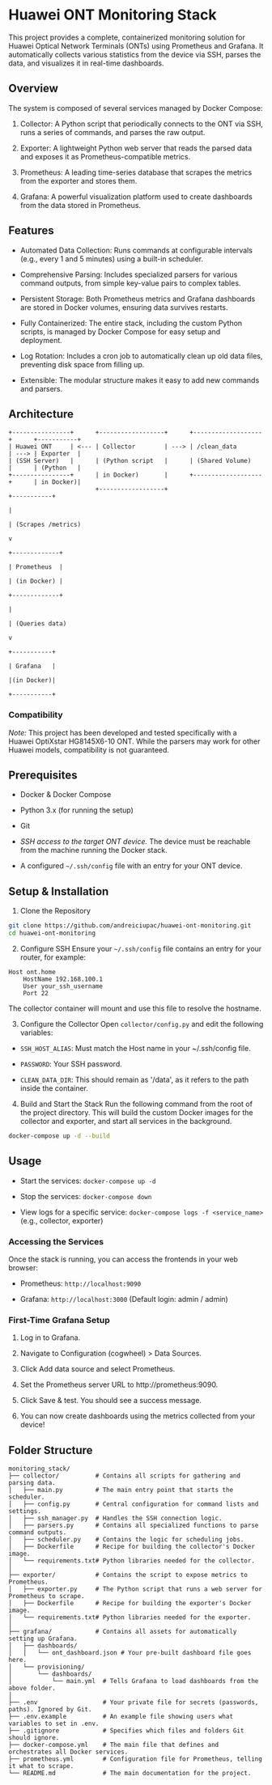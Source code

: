 # Huawei ONT Monitoring Stack

This project provides a complete, containerized monitoring solution for Huawei Optical Network Terminals (ONTs) using Prometheus and Grafana. It automatically collects various statistics from the device via SSH, parses the data, and visualizes it in real-time dashboards.

## Overview

The system is composed of several services managed by Docker Compose:

1. Collector: A Python script that periodically connects to the ONT via SSH, runs a series of commands, and parses the raw output.

2. Exporter: A lightweight Python web server that reads the parsed data and exposes it as Prometheus-compatible metrics.

3. Prometheus: A leading time-series database that scrapes the metrics from the exporter and stores them.

4. Grafana: A powerful visualization platform used to create dashboards from the data stored in Prometheus.

## Features

- Automated Data Collection: Runs commands at configurable intervals (e.g., every 1 and 5 minutes) using a built-in scheduler.

- Comprehensive Parsing: Includes specialized parsers for various command outputs, from simple key-value pairs to complex tables.

- Persistent Storage: Both Prometheus metrics and Grafana dashboards are stored in Docker volumes, ensuring data survives restarts.

- Fully Containerized: The entire stack, including the custom Python scripts, is managed by Docker Compose for easy setup and deployment.

- Log Rotation: Includes a cron job to automatically clean up old data files, preventing disk space from filling up.

- Extensible: The modular structure makes it easy to add new commands and parsers.

## Architecture

```
+----------------+      +------------------+      +-------------------+      +-----------+
| Huawei ONT     | <--- | Collector        | ---> | /clean_data       | ---> | Exporter  |
| (SSH Server)   |      | (Python script   |      | (Shared Volume)   |      | (Python   |
+----------------+      | in Docker)       |      +-------------------+      | in Docker)|
                        +------------------+                                 +-----------+
                                                                                   |
                                                                                   | (Scrapes /metrics)
                                                                                   v
                                                                             +-------------+
                                                                             | Prometheus  |
                                                                             | (in Docker) |
                                                                             +-------------+
                                                                                   |
                                                                                   | (Queries data)
                                                                                   v
                                                                             +-----------+
                                                                             | Grafana   |
                                                                             |(in Docker)|
                                                                             +-----------+
```


### Compatibility

*Note:* This project has been developed and tested specifically with a Huawei OptiXstar HG8145X6-10 ONT. While the parsers may work for other Huawei models, compatibility is not guaranteed.

## Prerequisites

- Docker & Docker Compose

- Python 3.x (for running the setup)

- Git

- *SSH access to the target ONT device.* The device must be reachable from the machine running the Docker stack.

- A configured `~/.ssh/config` file with an entry for your ONT device.

## Setup & Installation

1. Clone the Repository

```bash
git clone https://github.com/andreiciupac/huawei-ont-monitoring.git
cd huawei-ont-monitoring
```

2. Configure SSH
Ensure your `~/.ssh/config` file contains an entry for your router, for example:

```
Host ont.home
    HostName 192.168.100.1
    User your_ssh_username
    Port 22
```

The collector container will mount and use this file to resolve the hostname.

3. Configure the Collector
Open `collector/config.py` and edit the following variables:

- `SSH_HOST_ALIAS`: Must match the Host name in your ~/.ssh/config file.

- `PASSWORD`: Your SSH password.

- `CLEAN_DATA_DIR`: This should remain as '/data', as it refers to the path inside the container.

4. Build and Start the Stack
Run the following command from the root of the project directory. This will build the custom Docker images for the collector and exporter, and start all services in the background.

```bash
docker-compose up -d --build
```

## Usage

- Start the services: `docker-compose up -d`

- Stop the services: `docker-compose down`

- View logs for a specific service: `docker-compose logs -f <service_name>` (e.g., collector, exporter)

### Accessing the Services

Once the stack is running, you can access the frontends in your web browser:

- Prometheus: `http://localhost:9090`

- Grafana: `http://localhost:3000` (Default login: admin / admin)

### First-Time Grafana Setup

1. Log in to Grafana.

2. Navigate to Configuration (cogwheel) > Data Sources.

3. Click Add data source and select Prometheus.

4. Set the Prometheus server URL to http://prometheus:9090.

5. Click Save & test. You should see a success message.

6. You can now create dashboards using the metrics collected from your device!

## Folder Structure

```
monitoring_stack/
├── collector/          # Contains all scripts for gathering and parsing data.
│   ├── main.py         # The main entry point that starts the scheduler.
│   ├── config.py       # Central configuration for command lists and settings.
│   ├── ssh_manager.py  # Handles the SSH connection logic.
│   ├── parsers.py      # Contains all specialized functions to parse command outputs.
│   ├── scheduler.py    # Contains the logic for scheduling jobs.
│   ├── Dockerfile      # Recipe for building the collector's Docker image.
│   └── requirements.txt# Python libraries needed for the collector.
│
├── exporter/           # Contains the script to expose metrics to Prometheus.
│   ├── exporter.py     # The Python script that runs a web server for Prometheus to scrape.
│   ├── Dockerfile      # Recipe for building the exporter's Docker image.
│   └── requirements.txt# Python libraries needed for the exporter.
│
├── grafana/            # Contains all assets for automatically setting up Grafana.
│   ├── dashboards/
│   │   └── ont_dashboard.json # Your pre-built dashboard file goes here.
│   └── provisioning/
│       └── dashboards/
│           └── main.yml  # Tells Grafana to load dashboards from the above folder.
│
├── .env                  # Your private file for secrets (passwords, paths). Ignored by Git.
├── .env.example          # An example file showing users what variables to set in .env.
├── .gitignore            # Specifies which files and folders Git should ignore.
├── docker-compose.yml    # The main file that defines and orchestrates all Docker services.
├── prometheus.yml        # Configuration file for Prometheus, telling it what to scrape.
└── README.md             # The main documentation for the project.
```
